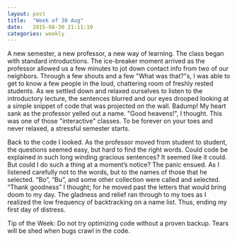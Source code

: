 ```yaml
---
layout: post
title:  "Week of 30 Aug"
date:   2015-08-30 21:11:10
categories: weekly
---
```

A new semester, a new professor, a new way of learning. The class began with standard introductions. The ice-breaker moment arrived as the professor allowed us a few minutes to jot down contact info from two of our neighbors. Through a few shouts and a few "What was that?"s, I was able to get to know a few people in the loud, chattering room of freshly rested students. As we settled down and relaxed ourselves to listen to the introductory lecture, the sentences blurred and our eyes drooped looking at a simple snippet of code that was projected on the wall. Badump! My heart sank as the professor yelled out a name. "Good heavens!", I thought. This was one of those "interactive" classes. To be forever on your toes and never relaxed, a stressful semester starts.

Back to the code I looked. As the professor moved from student to student, the questions seemed easy, but hard to find the right words. Could code be explained in such long winding gracious sentences? It seemed like it could. But could I do such a thing at a moment’s notice? The panic ensued. As I listened carefully not to the words, but to the names of those that he selected. “Bo”, “Bu”, and some other collection were called and selected. “Thank goodness” I thought; for he moved past the letters that would bring doom to my day. The gladness and relief ran through to my toes as I realized the low frequency of backtracking on a name list. Thus, ending my first day of distress.

Tip of the Week: Do not try optimizing code without a proven backup. Tears will be shed when bugs crawl in the code.